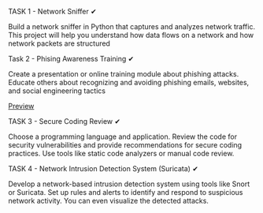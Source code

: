 
TASK 1 - Network Sniffer ✔

Build a network sniffer in Python that captures and
analyzes network traffic. This project will help you
understand how data flows on a network and how
network packets are structured

Task 2 - Phising Awareness Training ✔

Create a presentation or online training module about
phishing attacks. Educate others about recognizing and
avoiding phishing emails, websites, and social
engineering tactics

<a href="https://gamma.app/docs/Phishing-Awareness-Training-o6ycwzcutnpqamg/preview?mode=doc">Preview</a>

TASK 3 - Secure Coding Review ✔

Choose a programming language and application.
Review the code for security vulnerabilities and
provide recommendations for secure coding practices.
Use tools like static code analyzers or manual code
review.

TASK 4 - Network Intrusion Detection System (Suricata) ✔

Develop a network-based intrusion detection system
using tools like Snort or Suricata. Set up rules and alerts
to identify and respond to suspicious network activity.
You can even visualize the detected attacks.
